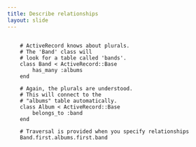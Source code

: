 ```yaml
---
title: Describe relationships
layout: slide
---
```

<pre><code class="ruby">
	# ActiveRecord knows about plurals.
	# The 'Band' class will 
	# look for a table called 'bands'.
	class Band &lt; ActiveRecord::Base
	    has_many :albums
	end

	# Again, the plurals are understood.
	# This will connect to the 
	# "albums" table automatically.
	class Album &lt; ActiveRecord::Base
	    belongs_to :band
	end

	# Traversal is provided when you specify relationships
	Band.first.albums.first.band
</code></pre>
